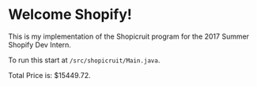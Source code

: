 # Welcome Shopify!

This is my implementation of the Shopicruit program for the 2017 Summer Shopify Dev Intern.

To run this start at `/src/shopicruit/Main.java`.

Total Price is: $15449.72.
